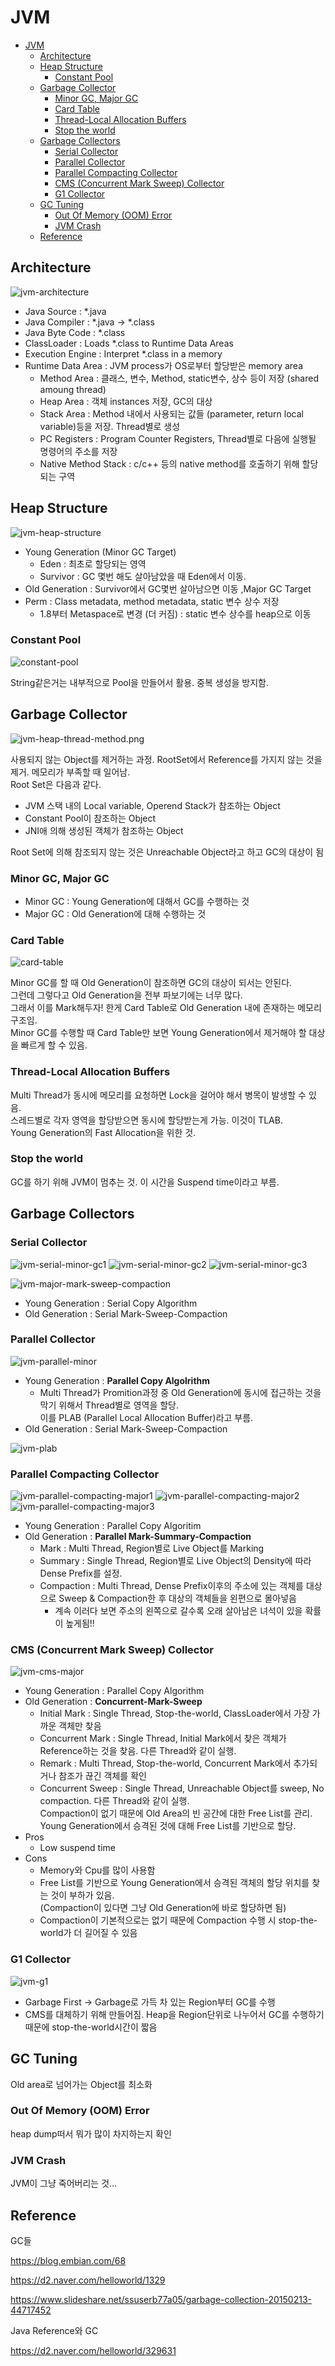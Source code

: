 # JVM

- [JVM](#jvm)
  - [Architecture](#architecture)
  - [Heap Structure](#heap-structure)
    - [Constant Pool](#constant-pool)
  - [Garbage Collector](#garbage-collector)
    - [Minor GC, Major GC](#minor-gc-major-gc)
    - [Card Table](#card-table)
    - [Thread-Local Allocation Buffers](#thread-local-allocation-buffers)
    - [Stop the world](#stop-the-world)
  - [Garbage Collectors](#garbage-collectors)
    - [Serial Collector](#serial-collector)
    - [Parallel Collector](#parallel-collector)
    - [Parallel Compacting Collector](#parallel-compacting-collector)
    - [CMS (Concurrent Mark Sweep) Collector](#cms-concurrent-mark-sweep-collector)
    - [G1 Collector](#g1-collector)
  - [GC Tuning](#gc-tuning)
    - [Out Of Memory (OOM) Error](#out-of-memory-oom-error)
    - [JVM Crash](#jvm-crash)
  - [Reference](#reference)

## Architecture

![jvm-architecture](./img/jvm-architecture.png)

- Java Source : *.java
- Java Compiler : *.java -> *.class
- Java Byte Code : *.class
- ClassLoader : Loads *.class to Runtime Data Areas
- Execution Engine : Interpret *.class in a memory
- Runtime Data Area : JVM process가 OS로부터 할당받은 memory area
  - Method Area : 클래스, 변수, Method, static변수, 상수 등이 저장 (shared amoung thread)
  - Heap Area : 객체 instances 저장, GC의 대상
  - Stack Area : Method 내에서 사용되는 값들 (parameter, return local variable)등을 저장. Thread별로 생성
  - PC Registers : Program Counter Registers, Thread별로 다음에 실행될 명령어의 주소를 저장
  - Native Method Stack : c/c++ 등의 native method를 호출하기 위해 할당되는 구역

## Heap Structure

![jvm-heap-structure](./img/jvm-heap-structure.png)

- Young Generation (Minor GC Target)
  - Eden : 최초로 할당되는 영역
  - Survivor : GC 몇번 해도 살아남았을 때 Eden에서 이동.
- Old Generation : Survivor에서 GC몇번 살아남으면 이동 ,Major GC Target
- Perm : Class metadata, method metadata, static 변수 상수 저장
  - 1.8부터 Metaspace로 변경 (더 커짐) : static 변수 상수를 heap으로 이동

### Constant Pool

![constant-pool](img/constant-pool.png)

String같은거는 내부적으로 Pool을 만들어서 활용. 중복 생성을 방지함.

## Garbage Collector

![jvm-heap-thread-method.png](./img/jvm-heap-thread-method.png)

사용되지 않는 Object를 제거하는 과정. RootSet에서 Reference를 가지지 않는 것을 제거. 메모리가 부족할 때 일어남.\
Root Set은 다음과 같다.

- JVM 스택 내의 Local variable, Operend Stack가 참조하는 Object
- Constant Pool이 참조하는 Object
- JNI애 의해 생성된 객체가 참조하는 Object

Root Set에 의해 참조되지 않는 것은 Unreachable Object라고 하고 GC의 대상이 됨

### Minor GC, Major GC

- Minor GC : Young Generation에 대해서 GC를 수행하는 것
- Major GC : Old Generation에 대해 수행하는 것

### Card Table

![card-table](img/card-table.png)

Minor GC를 할 때 Old Generation이 참조하면 GC의 대상이 되서는 안된다.\
그런데 그렇다고 Old Generation을 전부 파보기에는 너무 많다.\
그래서 이를 Mark해두자! 한게 Card Table로 Old Generation 내에 존재하는 메모리 구조임.\
Minor GC를 수행할 때 Card Table만 보면 Young Generation에서 제거해야 할 대상을 빠르게 할 수 있음.

### Thread-Local Allocation Buffers

Multi Thread가 동시에 메모리를 요청하면 Lock을 걸어야 해서 병목이 발생할 수 있음.\
스레드별로 각자 영역을 할당받으면 동시에 할당받는게 가능. 이것이 TLAB.\
Young Generation의 Fast Allocation을 위한 것.

### Stop the world

GC를 하기 위해 JVM이 멈추는 것. 이 시간을 Suspend time이라고 부름.

## Garbage Collectors

### Serial Collector

![jvm-serial-minor-gc1](./img/jvm-serial-minor-gc1.png)
![jvm-serial-minor-gc2](./img/jvm-serial-minor-gc2.png)
![jvm-serial-minor-gc3](./img/jvm-serial-minor-gc3.png)

![jvm-major-mark-sweep-compaction](./img/jvm-major-mark-sweep-compaction.png)

- Young Generation : Serial Copy Algorithm
- Old Generation : Serial Mark-Sweep-Compaction

### Parallel Collector

![jvm-parallel-minor](./img/jvm-parallel-minor.png)

- Young Generation : **Parallel Copy Algolrithm**
  - Multi Thread가 Promition과정 중 Old Generation에 동시에 접근하는 것을 막기 위해서 Thread별로 영역을 할당.\
    이를 PLAB (Parallel Local Allocation Buffer)라고 부름.
- Old Generation : Serial Mark-Sweep-Compaction

![jvm-plab](./img/jvm-plab.png)

### Parallel Compacting Collector

![jvm-parallel-compacting-major1](./img/jvm-parallel-compacting-major1.png)
![jvm-parallel-compacting-major2](./img/jvm-parallel-compacting-major2.png)
![jvm-parallel-compacting-major3](./img/jvm-parallel-compacting-major3.png)

- Young Generation : Parallel Copy Algoritim
- Old Generation : **Parallel Mark-Summary-Compaction**
  - Mark : Multi Thread, Region별로 Live Object를 Marking
  - Summary : Single Thread, Region별로 Live Object의 Density에 따라 Dense Prefix를 설정.
  - Compaction : Multi Thread, Dense Prefix이후의 주소에 있는 객체를 대상으로 Sweep & Compaction한 후 대상의 객체들을 왼편으로 몰아넣음
    - 계속 이러다 보면 주소의 왼쪽으로 갈수록 오래 살아남은 녀석이 있을 확률이 높게됨!!

### CMS (Concurrent Mark Sweep) Collector

![jvm-cms-major](./img/jvm-cms-major.png)

- Young Generation : Parallel Copy Algorithm
- Old Generation : **Concurrent-Mark-Sweep**
  - Initial Mark : Single Thread, Stop-the-world, ClassLoader에서 가장 가까운 객체만 찾음
  - Concurrent Mark : Single Thread, Initial Mark에서 찾은 객체가 Reference하는 것을 찾음. 다른 Thread와 같이 실행.
  - Remark : Multi Thread, Stop-the-world, Concurrent Mark에서 추가되거나 참조가 끊긴 객체를 확인
  - Concurrent Sweep : Single Thread, Unreachable Object를 sweep, No compaction. 다른 Thread와 같이 실행.\
    Compaction이 없기 때문에 Old Area의 빈 공간에 대한 Free List를 관리.\
    Young Generation에서 승격된 것에 대해 Free List를 기반으로 할당.
- Pros
  - Low suspend time
- Cons
  - Memory와 Cpu를 많이 사용함
  - Free List를 기반으로 Young Generation에서 승격된 객체의 할당 위치를 찾는 것이 부하가 있음.\
    (Compaction이 있다면 그냥 Old Generation에 바로 할당하면 됨)
  - Compaction이 기본적으로는 없기 때문에 Compaction 수행 시 stop-the-world가 더 길어질 수 있음

### G1 Collector

![jvm-g1](./img/jvm-g1.png)

- Garbage First -> Garbage로 가득 차 있는 Region부터 GC를 수행
- CMS를 대체하기 위해 만들어짐. Heap을 Region단위로 나누어서 GC를 수행하기 때문에 stop-the-world시간이 짧음

## GC Tuning

Old area로 넘어가는 Object를 최소화

### Out Of Memory (OOM) Error

heap dump떠서 뭐가 많이 차지하는지 확인

### JVM Crash

JVM이 그냥 죽어버리는 것...

## Reference

GC들

https://blog.embian.com/68

https://d2.naver.com/helloworld/1329

https://www.slideshare.net/ssuserb77a05/garbage-collection-20150213-44717452

Java Reference와 GC

https://d2.naver.com/helloworld/329631